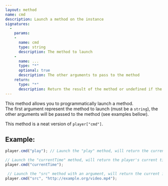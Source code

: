 ```yaml
---
layout: method
name: cmd
description: Launch a method on the instance
signatures:
  -
    params:
    -
      name: cmd
      type: string
      description: The method to launch
    -
      name: ...
      type: "*"
      optional: true
      description: The other arguments to pass to the method
    return:
      type: "*"
      description: Return the result of the method or undefined if the method doesn't exists
---
```


This method allows you to programmatically launch a method.  
The first argument represent the method to launch (must be a `string`), the other arguments will be passed to the method (see examples bellow).

This method is a neat version of `player["cmd"]`.

## Example:
```js
player.cmd("play"); // Launch the "play" method, will return the current instance

// Launch the "currentTime" method, will return the player's current time
player.cmd("currentTime");

 // Launch the "src" method with an argument, will return the current instance
player.cmd("src", "http://example.org/video.mp4");
```